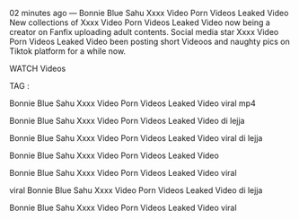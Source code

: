 02 minutes ago — Bonnie Blue Sahu Xxxx Video Porn Videos Leaked Video New collections of Xxxx Video Porn Videos Leaked Video now being a creator on Fanfix uploading adult contents. Social media star Xxxx Video Porn Videos Leaked Video been posting short Videoos and naughty pics on Tiktok platform for a while now.

WATCH Videos

TAG :

Bonnie Blue Sahu Xxxx Video Porn Videos Leaked Video viral mp4

Bonnie Blue Sahu Xxxx Video Porn Videos Leaked Video di lejja

Bonnie Blue Sahu Xxxx Video Porn Videos Leaked Video viral di lejja

Bonnie Blue Sahu Xxxx Video Porn Videos Leaked Video

Bonnie Blue Sahu Xxxx Video Porn Videos Leaked Video viral

viral Bonnie Blue Sahu Xxxx Video Porn Videos Leaked Video di lejja

Bonnie Blue Sahu Xxxx Video Porn Videos Leaked Video viral

